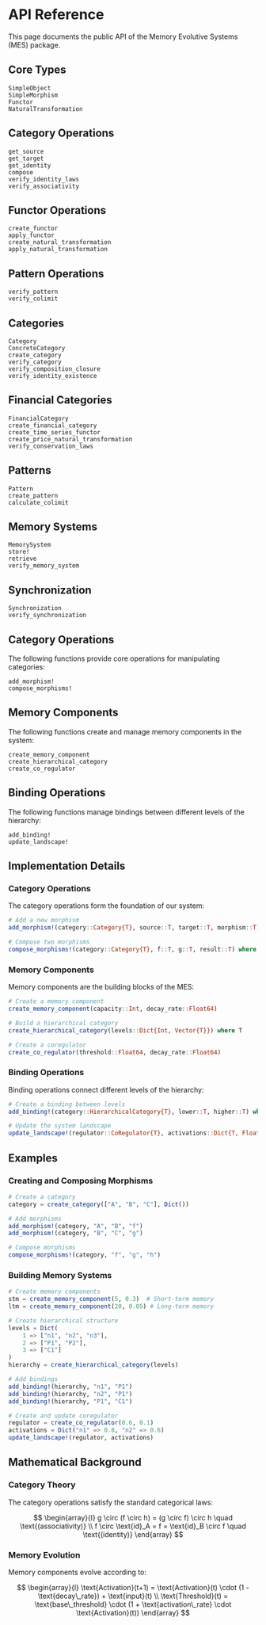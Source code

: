# API Reference

This page documents the public API of the Memory Evolutive Systems (MES) package.

## Core Types

```@docs
SimpleObject
SimpleMorphism
Functor
NaturalTransformation
```

## Category Operations

```@docs
get_source
get_target
get_identity
compose
verify_identity_laws
verify_associativity
```

## Functor Operations

```@docs
create_functor
apply_functor
create_natural_transformation
apply_natural_transformation
```

## Pattern Operations

```@docs
verify_pattern
verify_colimit
```

## Categories

```@docs
Category
ConcreteCategory
create_category
verify_category
verify_composition_closure
verify_identity_existence
```

## Financial Categories

```@docs
FinancialCategory
create_financial_category
create_time_series_functor
create_price_natural_transformation
verify_conservation_laws
```

## Patterns

```@docs
Pattern
create_pattern
calculate_colimit
```

## Memory Systems

```@docs
MemorySystem
store!
retrieve
verify_memory_system
```

## Synchronization

```@docs
Synchronization
verify_synchronization
```

## Category Operations

The following functions provide core operations for manipulating categories:

```@docs
add_morphism!
compose_morphisms!
```

## Memory Components

The following functions create and manage memory components in the system:

```@docs
create_memory_component
create_hierarchical_category
create_co_regulator
```

## Binding Operations

The following functions manage bindings between different levels of the hierarchy:

```@docs
add_binding!
update_landscape!
```

## Implementation Details

### Category Operations

The category operations form the foundation of our system:

```julia
# Add a new morphism
add_morphism!(category::Category{T}, source::T, target::T, morphism::T) where T

# Compose two morphisms
compose_morphisms!(category::Category{T}, f::T, g::T, result::T) where T
```

### Memory Components

Memory components are the building blocks of the MES:

```julia
# Create a memory component
create_memory_component(capacity::Int, decay_rate::Float64)

# Build a hierarchical category
create_hierarchical_category(levels::Dict{Int, Vector{T}}) where T

# Create a coregulator
create_co_regulator(threshold::Float64, decay_rate::Float64)
```

### Binding Operations

Binding operations connect different levels of the hierarchy:

```julia
# Create a binding between levels
add_binding!(category::HierarchicalCategory{T}, lower::T, higher::T) where T

# Update the system landscape
update_landscape!(regulator::CoRegulator{T}, activations::Dict{T, Float64}) where T
```

## Examples

### Creating and Composing Morphisms

```julia
# Create a category
category = create_category(["A", "B", "C"], Dict())

# Add morphisms
add_morphism!(category, "A", "B", "f")
add_morphism!(category, "B", "C", "g")

# Compose morphisms
compose_morphisms!(category, "f", "g", "h")
```

### Building Memory Systems

```julia
# Create memory components
stm = create_memory_component(5, 0.3)  # Short-term memory
ltm = create_memory_component(20, 0.05) # Long-term memory

# Create hierarchical structure
levels = Dict(
    1 => ["n1", "n2", "n3"],
    2 => ["P1", "P2"],
    3 => ["C1"]
)
hierarchy = create_hierarchical_category(levels)

# Add bindings
add_binding!(hierarchy, "n1", "P1")
add_binding!(hierarchy, "n2", "P1")
add_binding!(hierarchy, "P1", "C1")

# Create and update coregulator
regulator = create_co_regulator(0.6, 0.1)
activations = Dict("n1" => 0.8, "n2" => 0.6)
update_landscape!(regulator, activations)
```

## Mathematical Background

### Category Theory

The category operations satisfy the standard categorical laws:

$$
\begin{array}{l}
g \circ (f \circ h) = (g \circ f) \circ h \quad \text{(associativity)} \\
f \circ \text{id}_A = f = \text{id}_B \circ f \quad \text{(identity)}
\end{array}
$$

### Memory Evolution

Memory components evolve according to:

$$
\begin{array}{l}
\text{Activation}(t+1) = \text{Activation}(t) \cdot (1 - \text{decay\_rate}) + \text{input}(t) \\
\text{Threshold}(t) = \text{base\_threshold} \cdot (1 + \text{activation\_rate} \cdot \text{Activation}(t))
\end{array}
$$